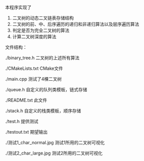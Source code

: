 本程序实现了
1. 二叉树的动态二叉链表存储结构
2. 二叉树的前、中、后序遍历的递归和非递归算法以及层序遍历算法
3. 判定是否为完全二叉树的算法
4. 计算二叉树深度的算法

文件结构：

./binary_tree.h		二叉树的上述所有算法

./CMakeLists.txt		CMake文件

./main.cpp		测试了4棵二叉树

./queue.h			自定义的队列类模板，链式存储

./README.txt		此文件

./stack.h			自定义的栈类模板，顺序存储

./test.h			提供测试

./testout.txt		期望输出

./测试1_char_normal.jpg	测试1所用的二叉树可视化

./测试2_char_large.jpg	测试2所用的二叉树可视化
